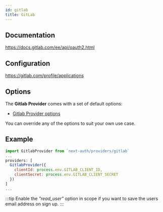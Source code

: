 ```yaml
---
id: gitlab
title: GitLab
---
```


## Documentation

https://docs.gitlab.com/ee/api/oauth2.html

## Configuration

https://gitlab.com/profile/applications

## Options

The **Gitlab Provider** comes with a set of default options:

- [Gitlab Provider options](https://github.com/nextauthjs/next-auth/blob/main/src/providers/gitlab.js)

You can override any of the options to suit your own use case.

## Example

```js
import GitlabProvider from `next-auth/providers/gitlab`
...
providers: [
  GitlabProvider({
    clientId: process.env.GITLAB_CLIENT_ID,
    clientSecret: process.env.GITLAB_CLIENT_SECRET
  })
]
...
```

:::tip
Enable the _"read_user"_ option in scope if you want to save the users email address on sign up.
:::
